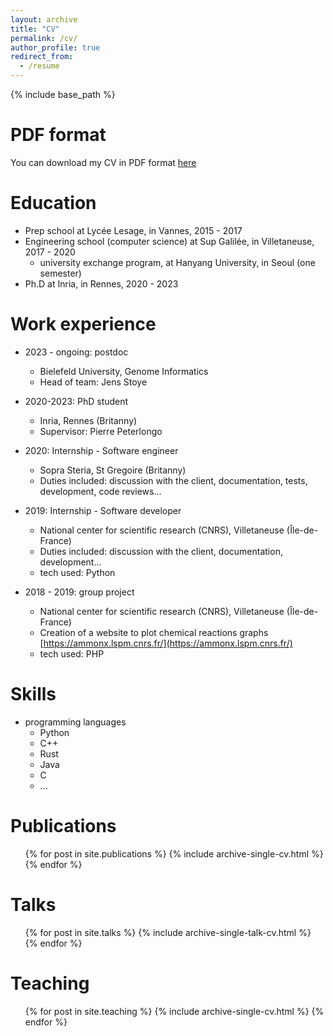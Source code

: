 ```yaml
---
layout: archive
title: "CV"
permalink: /cv/
author_profile: true
redirect_from:
  - /resume
---
```


{% include base_path %}

PDF format
======
You can download my CV in PDF format [here](https://lrobidou.github.io/files/CV.pdf)

Education
======
* Prep school at Lycée Lesage, in Vannes, 2015 - 2017
* Engineering school (computer science) at Sup Galilée, in Villetaneuse, 2017 - 2020
  * university exchange program, at Hanyang University, in Seoul (one semester)
* Ph.D at Inria, in Rennes, 2020 - 2023

Work experience
======
* 2023 - ongoing: postdoc
  * Bielefeld University, Genome Informatics
  * Head of team: Jens Stoye

* 2020-2023: PhD student
  * Inria, Rennes (Britanny)
  * Supervisor: Pierre Peterlongo

* 2020: Internship - Software engineer
  * Sopra Steria, St Gregoire (Britanny)
  * Duties included: discussion with the client, documentation, tests, development, code reviews...

* 2019: Internship - Software developer
  * National center for scientific research (CNRS), Villetaneuse (Île-de-France)
  * Duties included: discussion with the client, documentation, development...
  * tech used: Python

* 2018 - 2019: group project
  * National center for scientific research (CNRS), Villetaneuse (Île-de-France)
  * Creation of a website to plot chemical reactions graphs [https://ammonx.lspm.cnrs.fr/](https://ammonx.lspm.cnrs.fr/)
  * tech used: PHP

Skills
======
* programming languages
  * Python
  * C++
  * Rust
  * Java
  * C
  * ...

Publications
======
  <ul>{% for post in site.publications %}
    {% include archive-single-cv.html %}
  {% endfor %}</ul>
  
Talks
======
  <ul>{% for post in site.talks %}
    {% include archive-single-talk-cv.html %}
  {% endfor %}</ul>
  
Teaching
======
  <ul>{% for post in site.teaching %}
    {% include archive-single-cv.html %}
  {% endfor %}</ul>
